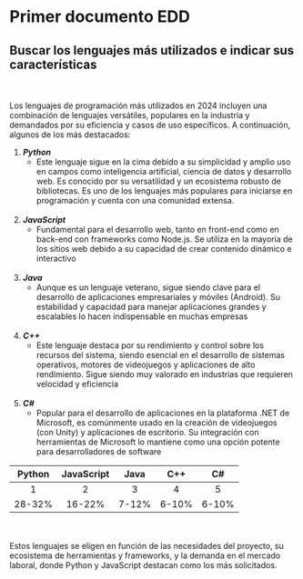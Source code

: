 Primer documento EDD
=
Buscar los lenguajes más utilizados e indicar sus características 
-
<br> <br>
Los lenguajes de programación más utilizados en 2024 incluyen una combinación de lenguajes versátiles, populares en la industria y demandados por su eficiencia y casos de uso específicos. A continuación, algunos de los más destacados:


1. ***Python***
    + Este lenguaje sigue en la cima debido a su simplicidad y amplio uso en campos como inteligencia artificial, ciencia de datos y desarrollo web. Es conocido por su versatilidad y un ecosistema robusto de bibliotecas. Es uno de los lenguajes más populares para iniciarse en programación y cuenta con una comunidad extensa.
<br> <br>
2. ***JavaScript***
    + Fundamental para el desarrollo web, tanto en front-end como en back-end con frameworks como Node.js. Se utiliza en la mayoría de los sitios web debido a su capacidad de crear contenido dinámico e interactivo
<br> <br>
3. ***Java***
    + Aunque es un lenguaje veterano, sigue siendo clave para el desarrollo de aplicaciones empresariales y móviles (Android). Su estabilidad y capacidad para manejar aplicaciones grandes y escalables lo hacen indispensable en muchas empresas
<br> <br>
4. ***C++***
    + Este lenguaje destaca por su rendimiento y control sobre los recursos del sistema, siendo esencial en el desarrollo de sistemas operativos, motores de videojuegos y aplicaciones de alto rendimiento. Sigue siendo muy valorado en industrias que requieren velocidad y eficiencia
<br> <br>
5. ***C#***
    + Popular para el desarrollo de aplicaciones en la plataforma .NET de Microsoft, es comúnmente usado en la creación de videojuegos (con Unity) y aplicaciones de escritorio. Su integración con herramientas de Microsoft lo mantiene como una opción potente para desarrolladores de software

| Python | JavaScript | Java | C++ | C#  |
|  :---: |    :---:   |:---: |:---:|:---:|
|    1   |      2     |   3  |   4 |  5  |
| 28-32% |    16-22%  | 7-12%|6-10%|6-10%|

<br> <br>
Estos lenguajes se eligen en función de las necesidades del proyecto, su ecosistema de herramientas y frameworks, y la demanda en el mercado laboral, donde Python y JavaScript destacan como los más solicitados.
